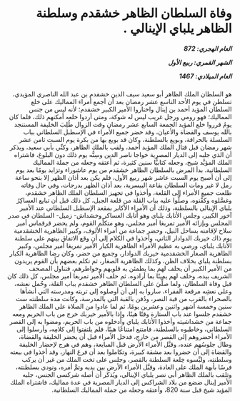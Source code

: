 <h1 dir="rtl">وفاة السلطان الظاهر خشقدم وسلطنة الظاهر يلباي الإينالي .</h1>

<h5 dir="rtl">العام الهجري:  872

الشهر القمري: ربيع الأول

العام الميلادي: 1467</h5>

<p dir="rtl">هو السلطان الملك الظاهر أبو سعيد سيف الدين خشقدم بن عبد الله الناصري المؤيدي، تسلطن في يوم الأحد التاسع عشر رمضان بعد أن أجمع أمراء المماليك على خلع السلطان المؤيد أحمد بن إينال واختاروا الأمير الكبير خشقدم؛ لأنه ليس من جنس المماليك؛ فهو رومي ورجل غريب ليس له شوكة، ومتى أردوا خلعه أمكنهم ذلك، فلما كان يومُ قرروا خلع المؤيد الجمعة السابع عشر رمضان وقت الزوال طُلِبَ الخليفة المستنجد بالله يوسف والقضاة والأعيان، وقد حضر جميع الأمراء في الإسطبل السلطاني بباب السلسلة بالحراقة، وبويع بالسلطنة، وكان قد بويع بها من بكرة يوم السبت ثامن عشر شهر رمضان قبل قتال الملك المؤيد أحمد، ولقب بالملك الظاهر، وكنِّي بأبي سعيد، ويذكر أن الذي جلبه إلى الديار المصرية خواجا ناصر الدين وسِنُّه يوم ذلك دون البلوغ، فاشتراه الملك المؤيَّد شيخ، وجعله كتابيًّا سنين كثيرة، ثم أعتقه وجعله من جملة المماليك السلطانية. بدأ المرض بالسلطان الظاهر خشقدم من يوم عاشوراء وتزايد يومًا بعد يوم إلى أن أصبح يوم السبت عاشر شهر ربيع الأول، فلم يكن بعد أذان الظهر إلا بنحو ساعة رمل لا غير ومات السلطان بقاعة البيسرية، بعد أذان الظهر بدرجات، وفي حال وفاته طلعت جميع الأمراء إلى القلعة، وأخذوا في تجهيز السلطان الملك الظاهر خشقدم، وغسَّلوه وكفَّنوه، وصلَّوا عليه بباب القلة من قلعة الجبل، كل ذلك قبل أن تبايع العساكِرُ يلباي الإينالي بالسلطنة، وذلك أن الأمراء الأكابر بمقعد الإسطبل السلطاني عند الأمير آخور الكبير، وجلس الأتابك يلباي وهو أتابك العساكر وخشداش- زميل- السلطان في صدر المجلس وبإزائه الأمير تمربغا أمير مجلس، وهو متكلِّم القوم، ولم يحضر قرقماس أمير سلاح لإقامته بساحل النيل، وحضر جماعة من أمراء الألوف، وكبير الظاهرية الخشقدمية يوم ذاك خيربك الدوادار الثاني، وأخذوا في الكلام إلى أن وقع الاتفاق بينهم على سلطنة الأتابك يلباي، ورضي به عظيم الأمراء الظاهرية الكبار الأمير تمربغا أمير مجلس، وكبير الظاهرية الصغار الخشقدمية خيربك الدوادار، وجميع من حضر، وكان رضا الظاهرية الكبار بسلطنة يلباي بخلاف الظن، وكذلك الظاهرية الصغار، ثم تكلم بعضهم بأن القوم يريدون من الأمير الكبير أن يحلف لهم بما يطمئن به قلوبهم وخواطرهم، فتناول المصحف الشريف بيده، وحلف لهم يمينًا بما أرادوه، ثم حلف الأمير تمربغا أمير مجلس، كل ذلك كان قبل وفاة السلطان، ولما صلِّيَ على السلطان الظاهر خشقدم بباب القلة، وحُمل نعشه، وعلى نعشِه مرقعة الفقراء، ساروا به إلى أن أوصلوه إلى تربته ومدرسته التي أنشأها بالصحراء بالقرب من قبة النصر، ودُفن بالقبة التي بالمدرسة، وكانت مدة سلطنته ست سنين وخمسة أشهر واثنين وعشرين يومًا، ثم لما عادوا من الصلاة على الملك الظاهر خشقدم جلسوا عند باب الستارة وقتًا هينًا، وإذا بالأمير خيربك خرج من باب الحريم ومعه جماعة من خشداشيته وأخذوا الأتابك يلباي وأدخلوه من باب الحريم، ومضوا به إلى القصر السلطاني، وخاطبوه بالسلطنة، فامتنع امتناعًا هينًا، فلم يلتفتوا إلى كلامِه، وأرسلوا إلى الأمراء أحضروهم إلى القصر من خارج، فدخل الأمراء قبل أن يحضر الخليفة والقضاة، وطال جلوسُهم عنده، وقبَّل الأمراء الأرض قبل المبايعة، وهم في هرج لإحضار الخليفة والقضاة إلى أن حضروا بعد مشقة كبيرة، وتكاملوا بعد أن فرغ النهار، وقد أخذوا في بيعته وسلطنته، ولبَّسوه خِلعة السلطنة بالقصر، وجلس على تخت الملك من غير أن يركب فرسًا بأبهة الملك على العادة، وقبَّل الأمراء الأرض بين يديه وتمَّ أمره، ونودي بسلطنته، وتلقب بالملك الظاهر أبي نصر يلباي الإينالي، ويُذكَر أن أصله شركسي الجنس، جلبه الأمير إينال ضضع من بلاد الشراكس إلى الديار المصرية في عدة مماليك، فاشتراه الملك المؤيد شيخ قبل سنة 820، وأعتقه وجعله من جملة المماليك السلطانية.</p></br>
